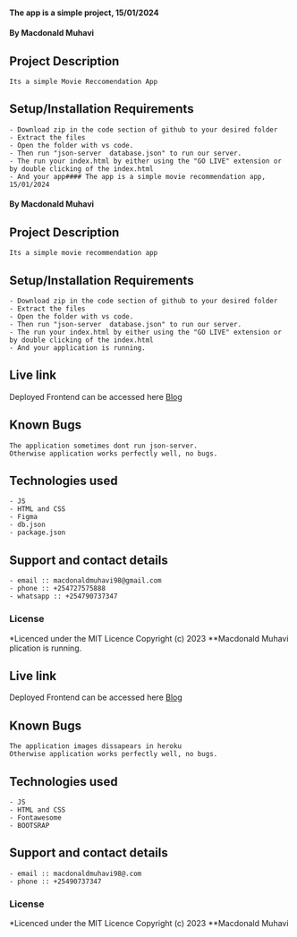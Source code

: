 #### The app is a simple  project, 15/01/2024
#### **By Macdonald Muhavi**
## Project Description
    Its a simple Movie Reccomendation App 
## Setup/Installation Requirements
    - Download zip in the code section of github to your desired folder
    - Extract the files
    - Open the folder with vs code.
    - Then run "json-server  database.json" to run our server.
    - The run your index.html by either using the "GO LIVE" extension or by double clicking of the index.html
    - And your app#### The app is a simple movie recommendation app, 15/01/2024
#### **By Macdonald Muhavi**
## Project Description
    Its a simple movie recommendation app
## Setup/Installation Requirements
    - Download zip in the code section of github to your desired folder
    - Extract the files
    - Open the folder with vs code.
    - Then run "json-server  database.json" to run our server.
    - The run your index.html by either using the "GO LIVE" extension or by double clicking of the index.html
    - And your application is running.
       
## Live link
Deployed Frontend can be accessed here [Blog](https://nextblog-macdonald34..app/)   


## Known Bugs
    The application sometimes dont run json-server.
    Otherwise application works perfectly well, no bugs.

## Technologies used
    - JS
    - HTML and CSS
    - Figma
    - db.json
    - package.json

## Support and contact details
    - email :: macdonaldmuhavi98@gmail.com
    - phone :: +254727575888
    - whatsapp :: +254790737347

### License
*Licenced under the MIT Licence
Copyright (c) 2023 **Macdonald Muhavi
plication is running.
       
## Live link
Deployed Frontend can be accessed here [Blog](https://nextblog-macdonald34.app/)   


## Known Bugs
    The application images dissapears in heroku
    Otherwise application works perfectly well, no bugs.

## Technologies used
    - JS
    - HTML and CSS
    - Fontawesome
    - BOOTSRAP

## Support and contact details
    - email :: macdonaldmuhavi98@.com
    - phone :: +25490737347

### License
*Licenced under the MIT Licence
Copyright (c) 2023 **Macdonald Muhavi
